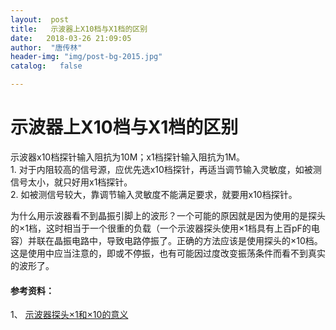 ```yaml
---
layout:  post
title:   示波器上X10档与X1档的区别
date:   2018-03-26 21:09:05
author:  "唐传林"
header-img: "img/post-bg-2015.jpg"
catalog:   false

---
```

#  示波器上X10档与X1档的区别

示波器x10档探针输入阻抗为10M；x1档探针输入阻抗为1M。  
1\. 对于内阻较高的信号源，应优先选x10档探针，再适当调节输入灵敏度，如被测信号太小，就只好用x1档探针。  
2\. 如被测信号较大，靠调节输入灵敏度不能满足要求，就要用x10档探针。

为什么用示波器看不到晶振引脚上的波形？一个可能的原因就是因为使用的是探头的×1档，这时相当于一个很重的负载（一个示波器探头使用×1档具有上百pF的电容）并联在晶振电路中，导致电路停振了。正确的方法应该是使用探头的×10档。这是使用中应当注意的，即或不停振，也有可能因过度改变振荡条件而看不到真实的波形了。

####  参考资料：

1、 [ 示波器探头×1和×10的意义 ](http://blog.csdn.net/kevinhg/article/details/8461424)

